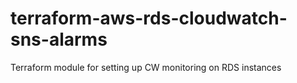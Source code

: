# terraform-aws-rds-cloudwatch-sns-alarms
Terraform module for setting up CW monitoring on RDS instances
